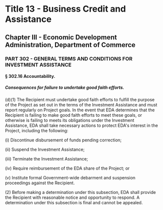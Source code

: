 
# Title 13 - Business Credit and Assistance
## Chapter III - Economic Development Administration, Department of Commerce
### PART 302 - GENERAL TERMS AND CONDITIONS FOR INVESTMENT ASSISTANCE
#### § 302.16 Accountability.
##### Consequences for failure to undertake good faith efforts.

(d)(1) The Recipient must undertake good faith efforts to fulfill the purpose of the Project as set out in the terms of the Investment Assistance and must report regularly on Project goals. In the event that EDA determines that the Recipient is failing to make good faith efforts to meet these goals, or otherwise is failing to meets its obligations under the Investment Assistance, EDA shall take necessary actions to protect EDA's interest in the Project, including the following:

(i) Discontinue disbursement of funds pending correction;

(ii) Suspend the Investment Assistance;

(iii) Terminate the Investment Assistance;

(iv) Require reimbursement of the EDA share of the Project; or

(v) Institute formal Government-wide debarment and suspension proceedings against the Recipient.

(2) Before making a determination under this subsection, EDA shall provide the Recipient with reasonable notice and opportunity to respond. A determination under this subsection is final and cannot be appealed.
